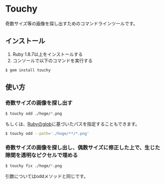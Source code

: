 # Touchy

奇数サイズ等の画像を探し出すためのコマンドラインツールです。

## インストール

1. Ruby 1.8.7以上をインストールする
2. コンソールで以下のコマンドを実行する

```bash
$ gem install touchy
```

## 使い方

### 奇数サイズの画像を探し出す

```bash
$ touchy odd ./hoge/*.png
```

もしくは、[Rubyのglob](http://docs.ruby-lang.org/ja/1.9.3/method/Dir/s/glob.html)に基づいたパスを指定することもできます。

```bash
$ touchy odd --path='./hoge/**/*.png'
```

### 奇数サイズの画像を探し出し、偶数サイズに修正した上で、生じた隙間を透明なピクセルで埋める

```bash
$ touchy fix ./hoge/*.png
```

引数についてはoddメソッドと同じです。
